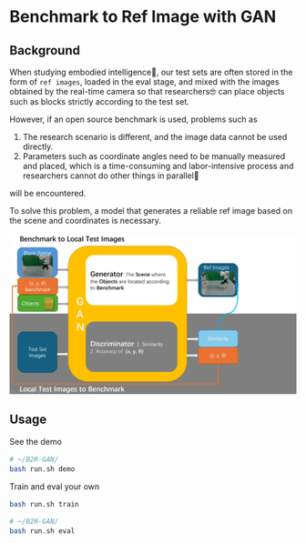 # Benchmark to Ref Image with GAN

## Background

When studying embodied intelligence🤖, our test sets are often stored in the form of `ref images`, loaded in the eval stage, and mixed with the images obtained by the real-time camera so that researchers🤓 can place objects such as blocks strictly according to the test set. 

However, if an open source benchmark is used, problems such as 
1. The research scenario is different, and the image data cannot be used directly.
2. Parameters such as coordinate angles need to be manually measured and placed, which is a time-consuming and labor-intensive process and researchers cannot do other things in parallel🥲

will be encountered.

To solve this problem, a model that generates a reliable ref image based on the scene and coordinates is necessary.

![alt text](images/01.png)

## Usage

See the demo

```bash
# ~/B2R-GAN/
bash run.sh demo
```

Train and eval your own

```bash
bash run.sh train
```

```bash
# ~/B2R-GAN/
bash run.sh eval
```